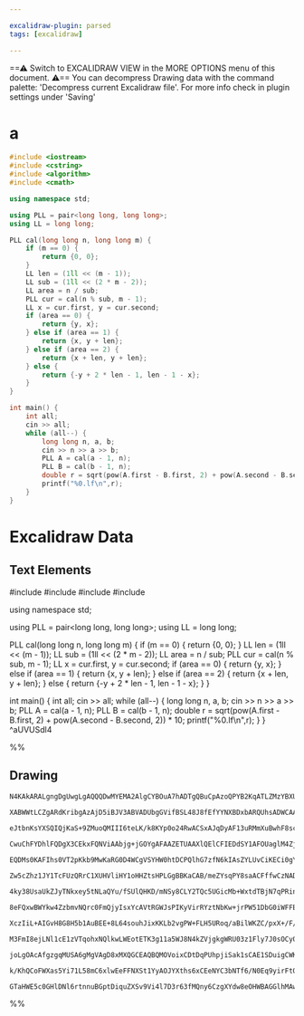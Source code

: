 ```yaml
---

excalidraw-plugin: parsed
tags: [excalidraw]

---
```

==⚠  Switch to EXCALIDRAW VIEW in the MORE OPTIONS menu of this document. ⚠== You can decompress Drawing data with the command palette: 'Decompress current Excalidraw file'. For more info check in plugin settings under 'Saving'



# a

```cpp
#include <iostream>
#include <cstring>
#include <algorithm>
#include <cmath>

using namespace std;

using PLL = pair<long long, long long>;
using LL = long long;

PLL cal(long long n, long long m) {
    if (m == 0) {
        return {0, 0};
    }
    LL len = (1ll << (m - 1));
    LL sub = (1ll << (2 * m - 2));
    LL area = n / sub;
    PLL cur = cal(n % sub, m - 1);
    LL x = cur.first, y = cur.second;
    if (area == 0) {
        return {y, x};
    } else if (area == 1) {
        return {x, y + len};
    } else if (area == 2) {
        return {x + len, y + len};
    } else {
        return {-y + 2 * len - 1, len - 1 - x};
    }
}

int main() {
    int all;
    cin >> all;
    while (all--) {
        long long n, a, b;
        cin >> n >> a >> b;
        PLL A = cal(a - 1, n);
        PLL B = cal(b - 1, n);
        double r = sqrt(pow(A.first - B.first, 2) + pow(A.second - B.second, 2)) * 10;
        printf("%0.lf\n",r);
    }
}
```

# Excalidraw Data

## Text Elements
#include <iostream>
#include <cstring>
#include <algorithm>
#include <cmath>

using namespace std;

using PLL = pair<long long, long long>;
using LL = long long;

PLL cal(long long n, long long m) {
    if (m == 0) {
        return {0, 0};
    }
    LL len = (1ll << (m - 1));
    LL sub = (1ll << (2 * m - 2));
    LL area = n / sub;
    PLL cur = cal(n % sub, m - 1);
    LL x = cur.first, y = cur.second;
    if (area == 0) {
        return {y, x};
    } else if (area == 1) {
        return {x, y + len};
    } else if (area == 2) {
        return {x + len, y + len};
    } else {
        return {-y + 2 * len - 1, len - 1 - x};
    }
}

int main() {
    int all;
    cin >> all;
    while (all--) {
        long long n, a, b;
        cin >> n >> a >> b;
        PLL A = cal(a - 1, n);
        PLL B = cal(b - 1, n);
        double r = sqrt(pow(A.first - B.first, 2) + pow(A.second - B.second, 2)) * 10;
        printf("%0.lf\n",r);
    }
} ^aUVUSdl4

%%
## Drawing
```compressed-json
N4KAkARALgngDgUwgLgAQQQDwMYEMA2AlgCYBOuA7hADTgQBuCpAzoQPYB2KqATLZMzYBXUtiRoIACyhQ4zZAHoFAc0JRJQgEYA6bGwC2CgF7N6hbEcK4OCtptbErHALRY8RMpWdx8Q1TdIEfARcZgRmBShcZQUebQB2bQAWGjoghH0EDihmbgBtcDBQMBLoeHF0KCwoVJLIRhZ2LjQARgBmeP5ShtZOADlOMW42pLaADgAGFqSJpK7IQg5iLG4I

XABWWtLCZgARdKribgAzAjD5iBJV3ABVADUbgGVifBSL48J8fEfYYNXBDxbARQUhsADWCAA6iR1Nw+IVgaCIT8YH8JACrhdQX5JBxwrlWhc2HBcNg1DBuC0JhMLtZlGjUDSERBMNwkgA2CbaACc7La6ySLXZwpFY3ZFwprXWY2S63iEzaLR46wuzBB4IQAGE2Pg2KRVgBiFoIY3GoEQTSksHKbFLbW6/USEHWZgkwLZc0UGGSSkKlraFrrbncybx

eJtbnKsYXSQIQjKaS+9ZMuoQMIII6teLK/k8KYp0o24RwACSxAJqDyAF13uRMmXuBwhF8scIlnjmBWmy3mZo28QAKLBTLZCvVi5CODEXCHSnhgVijrxdk8NoXIgcMGN5v4ddsbAQzOoU74c7M46cKCPQhGCp596XgBiuH0n0lqGjzKqmBqEgNi2wXxllQAAedg1UCF8AD4AB0OH/DhAKEYCQOwCDFmUWD4IAoCEFAghlD1NRJH0LCEKQlDsH0GdJ

CwuChFYDhlFQDgX3CEkxFQNViAAbjg+jGOYgAFAAZETUAAXlQElCFIEDdSY1AFOUaglM4ZjlKgvim0E1AxMktTFOU7S4NE8T3AACmUwzmI4VTrOs/QAEpUGAODUA81BCGOVALP0SSpImFy3I4TywtQQIoBEULgBpRkAF9tLC+L3M8/TglCqSLJaL5QJA3z/OcVAWicpykrS8TmC0AzstykD8osnhUAAKlQQreFK8qPP03BIIM0KFC4rQutQMzUGw

EQDMs0KAFIhs0VT2pKkb9MwKaRG0D4WCgVSYHW0htDCPQlhG7zfN6kIAsZYLUvCiKECi0gYpgVTMES27UHi1AgjCLyfIsi7cCukrXI+sLIui1zMF21AAGolKyd7Qs8r6frws6Ab6iSpJ4G7kbuiGnqhuGEbs1A9vhjKkeS77TzwkK7o8wmYucCneBa0nUCKlp7KyLniv5t6RpSjgRbgxYoDa3BFgsvGwol1ACHwEayVCqCoMVr4RooSRPjwgGvmc

Zw5cZhz1JY1TcFUzQRrC1XUHVliHY1oHHZtsHPLGgBBKaCAB/meZYsqPY8saACFffwCzNAD1SOGD/HwuIYRNGCCKDOYABHUgoAsuA2AoCyvc22S1X5sOS+21TcZJ/PC+Lo7OGIcvDoQY7iGr0qOapW3PLgUgJeOCyYIgGauXwY4YP4mhSAT5K4Pi81yAoAAVapDRw5C8LAtgIJCUi4PI3DQLQkEMLIzeUIIoj1AP7DEOP1DqPUOidIwli2NdUk8O

4ky38UsaUkZJyTNkxey5tNLaQYu/fSUlQHKD/mNSy8CLY2TQc5UGicMb+WxtdTBjN7qPRinFCY1MUYfXSnzLKOV8B5QKgHTqFDKrVWoXVBqTVWrtVxnPCqissZO0GlVd2ickGTSktNVAc0hGLQYStcSa1xEbS2mqGGiiDqNxOh9DGgMrpBXwYzZmrkXqoCFh9VGdM/rnSxlJEGDMDEPUhsAaG5MSZU2FrTX62jrEdX0QTBxRMnGuKyDDSmiN3Fo1

8eFQxwBWYkw4ZzbmvNQrc0FmQjyIsxYcAVtRGWJsPIKyVirRYztNbKw+jrPW51DbG0iWFFBZMraoGEQQ+2js1YuxKc0xm3tI7+0SUHXuod9IR3EX7GO/T46DNQMnLQadSAZ2zrnOuRdK5lyKhXZRO0fHw2WQ3NuTcW4aI7h1FyrUe4h2kgPbIQ8R5j20BPKeHAR7UFnsLBe5pvxQC9kQZQzR0DBGODUC4DQoDmAIN8+MfzoDEnNMdKIiwmANjQN2

XczIiL+AIGvH8G8H5b1AuBEE+8L64souhJixKKLb2vgPW+FLH5URoq/aBilWKZC/pxX+/F/7CVgdJaWICIHqXAUZdSWkBIwPEnAwVTFEH6WQdK2ywqNLmwwXY/J/0cGBTyVE/xxDVKkLeYnShmVfI0LoX5BhPDurMJjqw2h9VfLxK4Ywo14kdFSQGvNEaoj5mjKjrNeaMjuZWr0vI/aqytl7TUa3dup1/ruq1bUzy0TjGmMTuYzx8bvG2IudE5xb

M3FmI8ejLNl1cE1zVTqohxNQlkwLWEotETK3g11a5WJ8N4kZVjgkgWRU03z1Fly7J0sOCy0iQUrWH1Wku0nYnCpacDb4CNtqupCrUGNK6XdadTtHauw1pu8KPS/V9OKnHENYVw69PGaegZFyZmpzwr6riiy84FxWZslumzO61zfXs9uhz9lLE7qc4qEwpn90HsPUe49J7TxeSGjJ5pcBCCgGwAASuEG8FQQRCAQOuBFAAJOMCZfzFW0MqQo8VwA1

joLgOAcAfgzgqMUSA6gMgVAgD8xMXQGCEAQBQMOVoixCDtDqPUhpjiSak1sCAE1SDuigCWKo+gfhIi1GJx06AjQmh0zJuTCmlMZEEweYTomHSrGdBwL+Cm9MiAM8px8nxvi/A4xiI4PH9NZEU8p1TGpoTEFhGgeEpRPPZEMyp9UyIXP/B1JiQosm7NefC2h4QCYOwVh5vF0L3mMgAHkOLkl9AWBL8mksOafC+N8bIPOJbC+V7I15bxwmK9l8LWKv

k/KhQCoFWXas5Yi71L58mC6xlwEeFFNXSt1YyAOJYXths6xCEeNYC3bNTf6/N0Eq9yirFtO5+LzBsCgi+AADW4PKbQYw2jCiSHKFcSp1hyh44d47+AACalI5TJGDD937wYxQ8aMGwAw3AWP1AILh7gXJ2SUcm/ZjIKWRPEHS7t/sMmbQkEa3eYrGPiA/AQHAbgKp4u44ALJsGWLN3AD6jwnjPIWAexB7TibQGDiAYcdTLdIMoS0jUWidF4Pz6uQv

GTaHWE5c0GHlDNl6rtnnuBGptDiquZXSv9Vi4l7D3r63fMQny6CzgXYdw8eOHWBAGGlhMAwqD5kWRqfBCPDhvDzJAKEEJ2gJ3FxWXYdILhokKGNw+9w1r0odgABWbcciPFYnAcnlPWI05OGcZ3pRSSgsYCvYH+AbeplgIgf46RsAG64BcCaaoDArx28i43zJdQHgzEnum65QhfKL4QDPWftxfEo+AeK/AIAfGCBWYAVH4pAA
```
%%